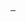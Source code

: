 <!DOCTYPE html>
<html>
<head>
<meta charset="UTF-8">
<title>** Join Us **</title>
<style>
body {
background-image : url("roomred.jpg");
width: 500px;
margin: 30px auto;
}
.menu-trigger {
margin-right: 70px;
margin-bottom: 50px;
float : right;
}
.menu-trigger,
.menu-trigger span {
display: inline-block;
transition: all .4s;
box-sizing: border-box;
}

.menu-trigger {
position: relative;
width: 50px;
height: 44px;
}

.menu-trigger span {
position: absolute;
left: 0;
width: 100%;
height: 4px;
background-color: #fff;
border-radius: 4px;
}

.menu-trigger span:nth-of-type(1) {
top: 0;
}

.menu-trigger span:nth-of-type(2) {
top: 20px;
}

.menu-trigger span:nth-of-type(3) {
bottom: 0;
}
.menu-trigger.active-10 {
-webkit-transform : rotate(90deg);
transform : rotate(90deg);

}
</style>
<script>
var burger = $('.menu-trigger');

burger.each(function(index){
var $this = $(this);

$this.on('click', function(e){
e.preventDefault(); 
$(this).toggleClass('active-' + (index+1));
})
});
</script>
</head>
<body>
<header>
</header>
<nav>
<a class="menu-trigger" href="#">
<span></span>
<span></span>
<span></span>
</a>
</nav>
</body>
</html>

